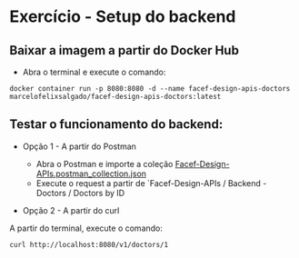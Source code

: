 # Exercício - Setup do backend

## Baixar a imagem a partir do Docker Hub

- Abra o terminal e execute o comando:
```
docker container run -p 8080:8080 -d --name facef-design-apis-doctors marcelofelixsalgado/facef-design-apis-doctors:latest
```

## Testar o funcionamento do backend:

- Opção 1 - A partir do Postman
    - Abra o Postman e importe a coleção [Facef-Design-APIs.postman_collection.json](Facef-Design-APIs.postman_collection.json)
    - Execute o request a partir de `Facef-Design-APIs / Backend - Doctors / Doctors by ID

- Opção 2 - A partir do curl

 A partir do terminal, execute o comando:
```
curl http://localhost:8080/v1/doctors/1
```
